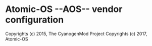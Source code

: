 # Atomic-OS --AOS-- vendor configuration

Copyrights (c) 2015, The CyanogenMod Project
Copyrights (c) 2017, Atomic-OS
